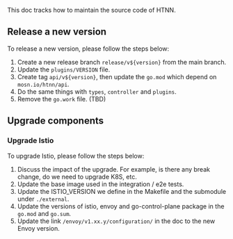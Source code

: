 This doc tracks how to maintain the source code of HTNN.

## Release a new version

To release a new version, please follow the steps below:

1. Create a new release branch `release/v${version}` from the main branch.
2. Update the `plugins/VERSION` file.
3. Create tag `api/v${version}`, then update the `go.mod` which depend on `mosn.io/htnn/api`.
4. Do the same things with `types`, `controller` and `plugins`.
5. Remove the `go.work` file.
(TBD)

## Upgrade components

### Upgrade Istio

To upgrade Istio, please follow the steps below:

1. Discuss the impact of the upgrade. For example, is there any break change, do we need to upgrade K8S, etc.
2. Update the base image used in the integration / e2e tests.
3. Update the ISTIO_VERSION we define in the Makefile and the submodule under `./external`.
4. Update the versions of istio, envoy and go-control-plane package in the `go.mod` and `go.sum`.
5. Update the link `/envoy/v1.xx.y/configuration/` in the doc to the new Envoy version.
